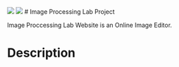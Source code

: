 
<img src="https://img.shields.io/badge/build-Nodejs-green">
<img src="https://gfx4arab.com/wp-content/uploads/2020/06/nodejs-icon.svg">
# Image Processing Lab Project

 Image Proccessing Lab Website is an Online Image Editor.

# Description


